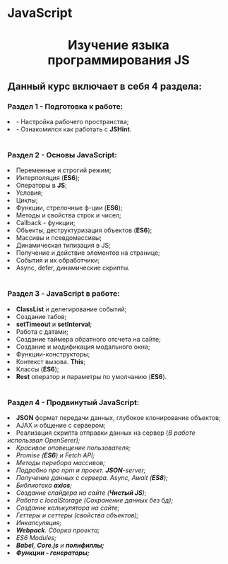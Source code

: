 # JavaScript
<h1 align="center"> Изучение языка программирования JS</h1>
<h2> Данный курс включает в себя 4 раздела:</h2>
<h3>Раздел 1 - Подготовка к работе:</h3>
<li>- Настройка рабочего пространства;</li>
<li>- Ознакомился как работать с <b>JSHint</b>.</li>
<br>
<h3>Раздел 2 - Основы JavaScript:</h3>
<li>Переменные и строгий режим;</li>
<li>Интерполяция (<b>ES6</b>);</li>
<li>Операторы в <b>JS</b>;</li>
<li>Условия;</li>
<li>Циклы;</li>
<li>Функции, стрелочные ф-ции (<b>ES6</b>);</li>
<li>Методы и свойства строк и чисел;</li>
<li>Callback - функции;</li>
<li>Объекты, деструктуризация объектов (<b>ES6</b>);</li>
<li>Массивы и псевдомассивы;</li>
<li>Динамическая типизация в JS;</li>
<li>Получение и действие элементов на странице;</li>
<li>События и их обработчики;</li>
<li>Async, defer, динамические скрипты.</li>
<br>
<h3>Раздел 3 - JavaScript в работе:</h3>
<li><b>ClassList</b> и делегирование событий;</li>
<li>Создание табов;</li>
<li><b>setTimeout</b> и <b>setInterval</b>;</li>
<li>Работа с датами;</li>
<li>Создание таймера обратного отсчета на сайте;</li>
<li>Создание и модификация модального окна;</li>
<li>Функции-конструкторы;</li>
<li>Контекст вызова. <b>This</b>;</li>
<li>Классы (<b>ES6</b>);</li>
<li><b>Rest</b> оператор и параметры по умолчанию (<b>ES6</b>).</li>
<br>
<h3>Раздел 4 - Продвинутый JavaScript:</h3>
<li><b>JSON</b> формат передачи данных, глубокое клонирование объектов;</li>
<li>AJAX и общение с сервером;</li>
<li>Реализация скрипта отправки данных на сервер (<i>В работе использвал OpenSerer<i>);</li>
<li>Красивое оповещение пользователя;</li>
<li>Promise (<b>ES6</b>) и Fetch API;</li>
<li>Методы перебора массивов;</li>
<li>Подробно про npm и проект. <b>JSON</b>-server;</li>
<li>Получение данных с сервера. Async, Await (<b>ES8</b>);</li>
<li>Библиотека <b>axios</b>;</li>
<li>Создание слайдера на сайте (<b>Чистый JS</b>);</li>
<li>Работа с localStorage (Сохранение данных без бд);</li>
<li>Создание калькулятора на сайте;</li>
<li>Геттеры и сеттеры (свойства объектов);</li>
<li>Инкапсуляция;</li>
<li><b>Webpack</b>. Сборка проекта;</li>
<li>ES6 Modules;</li>
<li><b>Babel</b>, <b>Core.js</b> и <b>полифиллы<b/>;</li>
<li>Функции - генераторы;</li>
